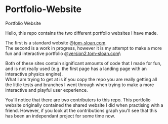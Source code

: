 # Portfolio-Website
Portfolio Website

Hello, this repo contains the two different portfolio websites I have made. 

The first is a standard website @[tom-sloan.com](https://www.tom-sloan.com). \
The second is a work in progress, however it is my attempt to make a more fun and interactive portfolio @[version2.tom-sloan.com](https://version2.tom-sloan.com)\

Both of these sites contain significant amounts of code that I made for fun, and is not really used (e.g. the first page has a landing page with an interactive physics engine). \
What I am trying to get at is if you copy the repo you are really getting all the little tests and branches I went through when trying to make a more interactive and playful user experience.


You'll notice that there are two contributers to this repo. This portfolio website originally contained the shared website I did when practising with a friend. However, if you look at the contributions graph you'll see that this has been an independant project for some time now.

